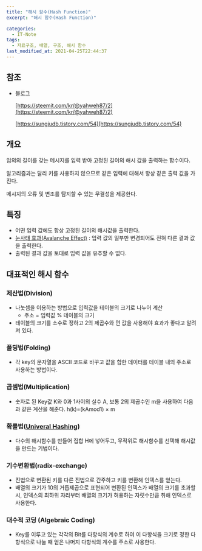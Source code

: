 ```yaml
---
title: "해시 함수(Hash Function)"
excerpt: "해시 함수(Hash Function)"

categories:
  - IT-Note
tags:
  - 자료구조, 배열, 구조, 해시 함수
last_modified_at: 2021-04-25T22:44:37
---
```


## 참조

- 블로그

    [https://steemit.com/kr/@yahweh87/2](https://steemit.com/kr/@yahweh87/2)

    [https://sungjudb.tistory.com/54](https://sungjudb.tistory.com/54)

## 개요

임의의 길이를 갖는 메시지를 입력 받아 고정된 길이의 해시 값을 출력하는 함수이다.

알고리즘과는 달리 키를 사용하지 않으므로 같은 입력에 대해서 항상 같은 출력 값을 가진다.

메시지의 오류 및 변조를 탐지할 수 있는 무결성을 제공한다.

## 특징

- 어떤 입력 값에도 항상 고정된 길이의 해시값을 출력한다.
- [눈사태 효과(Avalanche Effect)](https://namu.wiki/w/%EB%88%88%EC%82%AC%ED%83%9C%20%ED%9A%A8%EA%B3%BC) : 입력 값의 일부만 변경되어도 전혀 다른 결과 값을 출력한다.
- 출력된 결과 값을 토대로 입력 값을 유추할 수 없다.

## 대표적인 해시 함수

### 제산법(Division)

- 나눗셈을 이용하는 방법으로 입력값을 테이블의 크기로 나누어 계산
    - 주소 = 입력값 % 테이블의 크기
- 테이블의 크기를 소수로 정하고 2의 제곱수와 먼 값을 사용해야 효과가 좋다고 알려져 있다.

### 폴딩법(Folding)

- 각 key의 문자열을 ASCII 코드로 바꾸고 값을 합한 데이터를 테이블 내의 주소로 사용하는 방법이다.

### 곱셈법(Multiplication)

- 숫자로 된 Key값 K와 0과 1사이의 실수 A, 보통 2의 제곱수인 m을 사용하여 다음과 같은 계산을 해준다. h(k)=(kAmod1) × m

### 확률법([Univeral Hashing](https://ko.wikipedia.org/wiki/%EC%9C%A0%EB%8B%88%EB%B2%84%EC%84%A4_%ED%95%B4%EC%8B%B1))

- 다수의 해시함수를 만들어 집합 H에 넣어두고, 무작위로 해시함수를 선택해 해시값을 만드는 기법이다.

### 기수변환법(radix-exchange)

- 진법으로 변환된 키를 다른 진법으로 간주하고 키를 변환해 인덱스를 얻는다.
- 배열의 크기가 10의 거듭제곱으로 표현되어 변환된 인덱스가 배열의 크기를 초과할 시, 인덱스의 최하위 자리부터 배열의 크기가 허용하는 자릿수만큼 취해 인덱스로 사용한다.

### 대수적 코딩 (Algebraic Coding)

- Key를 이루고 있는 각각의 Bit를 다항식의 계수로 하여 이 다항식을 크기로 정한 다항식으로 나눌 때 얻은 나머지 다항식의 계수를 주소로 사용한다.